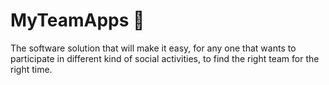 # MyTeamApps 🚀

The software solution that will make it easy, for any one that wants to participate in different kind of social activities, to find the right team for the right time.
